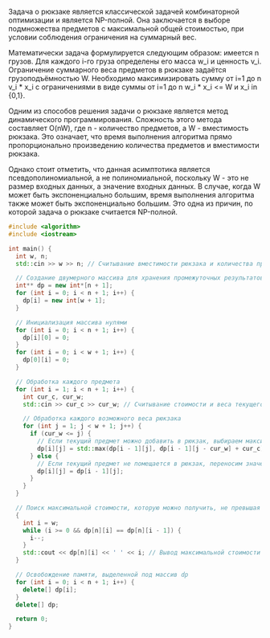 Задача о рюкзаке является классической задачей комбинаторной оптимизации и является NP-полной. Она заключается в выборе
подмножества предметов с максимальной общей стоимостью, при условии соблюдения ограничения на суммарный вес.

Математически задача формулируется следующим образом: имеется n грузов. Для каждого i-го груза определены его масса
w_i и ценность v_i. Ограничение суммарного веса предметов в рюкзаке задаётся грузоподъёмностью W. Необходимо
максимизировать сумму от i=1 до n v_i * x_i с ограничениями в виде суммы от i=1 до n w_i * x_i <= W и x_i in {0,1}.

Одним из способов решения задачи о рюкзаке является метод динамического программирования. Сложность этого метода
составляет O(nW), где n - количество предметов, а W - вместимость рюкзака. Это означает, что время выполнения
алгоритма прямо пропорционально произведению количества предметов и вместимости рюкзака.

Однако стоит отметить, что данная асимптотика является псевдополиномиальной, а не полиномиальной, поскольку W - это не
размер входных данных, а значение входных данных. В случае, когда W может быть экспоненциально большим, время выполнения
алгоритма также может быть экспоненциально большим. Это одна из причин, по которой задача о рюкзаке считается
NP-полной.

```c++
#include <algorithm>
#include <iostream>

int main() {
  int w, n;
  std::cin >> w >> n; // Считывание вместимости рюкзака и количества предметов

  // Создание двумерного массива для хранения промежуточных результатов
  int** dp = new int*[n + 1];
  for (int i = 0; i < n + 1; i++) {
    dp[i] = new int[w + 1];
  }

  // Инициализация массива нулями
  for (int i = 0; i < n + 1; i++) {
    dp[i][0] = 0;
  }
  for (int i = 0; i < w + 1; i++) {
    dp[0][i] = 0;
  }

  // Обработка каждого предмета
  for (int i = 1; i < n + 1; i++) {
    int cur_c, cur_w;
    std::cin >> cur_c >> cur_w; // Считывание стоимости и веса текущего предмета

    // Обработка каждого возможного веса рюкзака
    for (int j = 1; j < w + 1; j++) {
      if (cur_w <= j) {
        // Если текущий предмет можно добавить в рюкзак, выбираем максимальное значение
        dp[i][j] = std::max(dp[i - 1][j], dp[i - 1][j - cur_w] + cur_c);
      } else {
        // Если текущий предмет не помещается в рюкзак, переносим значение из предыдущего шага
        dp[i][j] = dp[i - 1][j];
      }
    }
  }

  // Поиск максимальной стоимости, которую можно получить, не превышая вместимость рюкзака
  {
    int i = w;
    while (i >= 0 && dp[n][i] == dp[n][i - 1]) {
      i--;
    }
    std::cout << dp[n][i] << ' ' << i; // Вывод максимальной стоимости и соответствующей вместимости рюкзака
  }

  // Освобождение памяти, выделенной под массив dp
  for (int i = 0; i < n + 1; i++) {
    delete[] dp[i];
  }
  delete[] dp;

  return 0;
}

```
